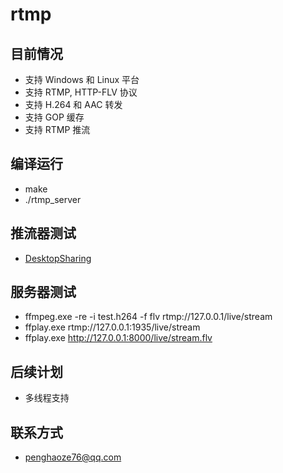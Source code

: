 ﻿# rtmp

目前情况
-
* 支持 Windows 和 Linux 平台
* 支持 RTMP, HTTP-FLV 协议
* 支持 H.264 和 AAC 转发
* 支持 GOP 缓存
* 支持 RTMP 推流

编译运行
-
* make
* ./rtmp_server

推流器测试
-
* [DesktopSharing](https://github.com/PHZ76/DesktopSharing)

服务器测试
-
* ffmpeg.exe -re -i test.h264 -f flv rtmp://127.0.0.1/live/stream
* ffplay.exe rtmp://127.0.0.1:1935/live/stream
* ffplay.exe http://127.0.0.1:8000/live/stream.flv

后续计划
-
* 多线程支持

联系方式
-
* penghaoze76@qq.com